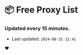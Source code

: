 # :package: Free Proxy List
### Updated every 15 minutes.

- Last updated: `2024-08-31 12:41`

:heart:
